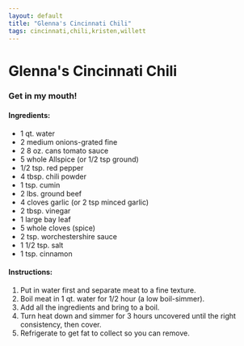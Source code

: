 ```yaml
---
layout: default
title: "Glenna's Cincinnati Chili"
tags: cincinnati,chili,kristen,willett
---
```

# Glenna's Cincinnati Chili

### Get in my mouth!

#### Ingredients:
- 1 qt. water
- 2 medium onions-grated fine
- 2 8 oz. cans tomato sauce
- 5 whole Allspice (or 1/2 tsp ground)
- 1/2 tsp. red pepper
- 4 tbsp. chili powder
- 1 tsp. cumin
- 2 lbs. ground beef
- 4 cloves garlic (or 2 tsp minced garlic)
- 2 tbsp. vinegar
- 1 large bay leaf
- 5 whole cloves (spice)
- 2 tsp. worchestershire sauce
- 1 1/2 tsp. salt
- 1 tsp. cinnamon

#### Instructions:
1. Put in water first and separate meat to a fine texture.  
2. Boil meat in 1 qt. water for 1/2 hour (a low boil-simmer).  
3. Add all the ingredients and bring to a boil.  
4. Turn heat down and simmer for 3 hours uncovered until the right consistency, then cover.  
5. Refrigerate to get fat to collect so you can remove.
